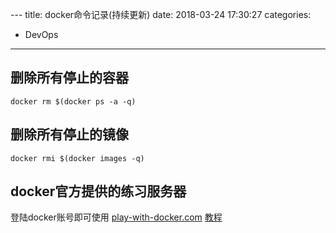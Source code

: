 ﻿﻿﻿﻿﻿﻿﻿﻿---title: docker命令记录(持续更新)date: 2018-03-24 17:30:27categories:- DevOps---## 删除所有停止的容器```docker rm $(docker ps -a -q)```## 删除所有停止的镜像```docker rmi $(docker images -q)```<!--more-->## docker官方提供的练习服务器登陆docker账号即可使用[play-with-docker.com](https://labs.play-with-docker.com)[教程](https://training.play-with-docker.com)